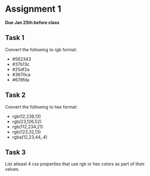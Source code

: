 # Assignment 1
**Due Jan 25th before class**

## Task 1
Convert the following to rgb format:
* #562343
* #37b13c
* #25df2a
* #3670ca
* #678fda


## Task 2
Convert the following to hex format:
* rgb(12,238,13)
* rgb(23,126,52)
* rgb(112,234,21)
* rgb(123,32,13)
* rgba(12,23,44,.4)


## Task 3
List atleast 4 css properties that use rgb or hex colors as part of
their values.

